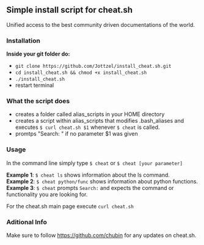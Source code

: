 ## Simple install script for cheat.sh   
Unified access to the best community driven documentations of the world.

### Installation     
**Inside your git folder do:**
+ `git clone https://github.com/Jottzel/install_cheat.sh.git` 
+ `cd install_cheat.sh && chmod +x install_cheat.sh`
+ `./install_cheat.sh`
+ restart terminal
### What the script does
+ creates a folder called alias_scripts in your HOME directory
+ creates a script within alias_scripts that modifies .bash_aliases and executes `$ curl cheat.sh $1` whenever `$ cheat` is called. 
+ promtps "Search: " if no parameter $1 was given

### Usage
In the command line simply type `$ cheat` or `$ cheat [your parameter]`   

**Example 1**: `$ cheat ls` shows information about the ls command.        
**Example 2**: `$ cheat python/func` shows information about python functions.      
**Example 3**: `$ cheat` prompts `Search:` and expects the command or functionality you are looking for.   

For the cheat.sh main page execute `curl cheat.sh`   

### Aditional Info
Make sure to follow https://github.com/chubin for any updates on cheat.sh.


